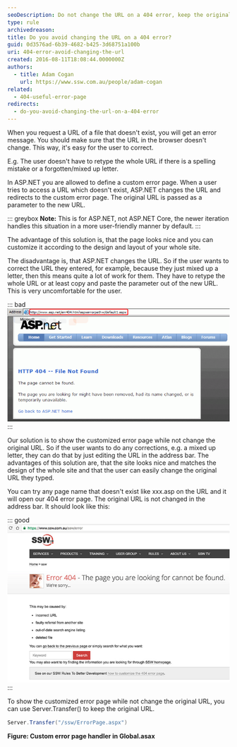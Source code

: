 ```yaml
---
seoDescription: Do not change the URL on a 404 error, keep the original URL intact to enable easy corrections for users
type: rule
archivedreason:
title: Do you avoid changing the URL on a 404 error?
guid: 0d3576ad-6b39-4682-b425-3d68751a100b
uri: 404-error-avoid-changing-the-url
created: 2016-08-11T18:08:44.0000000Z
authors:
  - title: Adam Cogan
    url: https://www.ssw.com.au/people/adam-cogan
related:
  - 404-useful-error-page
redirects:
  - do-you-avoid-changing-the-url-on-a-404-error
---
```


When you request a URL of a file that doesn't exist, you will get an error message. You should make sure that the URL in the browser doesn't change. This way, it's easy for the user to correct.

E.g. The user doesn't have to retype the whole URL if there is a spelling mistake or a forgotten/mixed up letter.

<!--endintro-->

In ASP.NET you are allowed to define a custom error page. When a user tries to access a URL which doesn't exist, ASP.NET changes the URL and redirects to the custom error page. The original URL is passed as a parameter to the new URL.

::: greybox
**Note:** This is for ASP.NET, not ASP.NET Core, the newer iteration handles this situation in a more user-friendly manner by default.
:::

The advantage of this solution is, that the page looks nice and you can customize it according to the design and layout of your whole site.

The disadvantage is, that ASP.NET changes the URL. So if the user wants to correct the URL they entered, for example, because they just mixed up a letter, then this means quite a lot of work for them. They have to retype the whole URL or at least copy and paste the parameter out of the new URL. This is very uncomfortable for the user.

::: bad  
![Figure: Bad example - URL changes](url_asp.gif)  
:::

Our solution is to show the customized error page while not change the original URL. So if the user wants to do any corrections, e.g. a mixed up letter, they can do that by just editing the URL in the address bar.
The advantages of this solution are, that the site looks nice and matches the design of the whole site and that the user can easily change the original URL they typed.

You can try any page name that doesn't exist like xxx.asp on the URL and it will open our 404 error page. The original URL is not changed in the address bar. It should look like this:

::: good  
![Figure: Good example - Customized 404 error page without change the URL](404-good_1710232021928.jpg)  
:::

To show the customized error page while not change the original URL, you can use Server.Transfer() to keep the original URL.

```cs
Server.Transfer("/ssw/ErrorPage.aspx")
```

**Figure: Custom error page handler in Global.asax**
